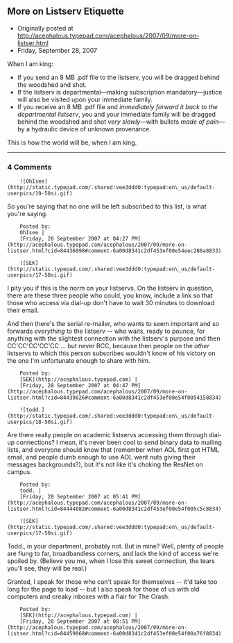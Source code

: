 ## More on Listserv Etiquette

 * Originally posted at http://acephalous.typepad.com/acephalous/2007/09/more-on-listser.html
 * Friday, September 28, 2007



When I am king:

*   If you send an 8 MB .pdf file to the listserv, you will be dragged behind the woodshed and shot.
*   If the listserv is departmental—making subscription mandatory—justice will also be visited upon your immediate family.
*   If you receive an 8 MB .pdf file and _immediately forward it back to the departmental listserv_, you and your immediate family will be dragged behind the woodshed and shot _very slowly_—with bullets _made of pain_—by a hydraulic device of unknown provenance.

This is how the world will be, when I am king.

		

* * *

### 4 Comments 

		

                
[]()

	

		![OhIsee](http://static.typepad.com/.shared:vee3ddd0:typepad:en\_us/default-userpics/19-50si.gif)
	

	

		

So you're saying that no one will be left subscribed to this list, is what you're saying.

	

		Posted by:
		OhIsee |
		[Friday, 28 September 2007 at 04:27 PM](http://acephalous.typepad.com/acephalous/2007/09/more-on-listser.html?cid=84436898#comment-6a00d8341c2df453ef00e54eec288a8833)

[]()

	

		![SEK](http://static.typepad.com/.shared:vee3ddd0:typepad:en\_us/default-userpics/17-50si.gif)
	

	

		

I pity you if this is the norm on your listservs.  On the listserv in question, there are these three people who could, you know, include a link so that those who access via dial-up don't have to wait 30 minutes to download their email. 

And then there's the serial re-mailer, who wants to seem important and so forwards _everything_ to the listserv -- who waits, ready to pounce, for anything with the slightest connection with the listserv's purpose and then CC'CC'CC'CC'CC ... but never BCC, because then people on the _other_ listservs to which this person subscribes wouldn't know of his victory on the one I'm unfortunate enough to share with him.

	

		Posted by:
		[SEK](http://acephalous.typepad.com) |
		[Friday, 28 September 2007 at 04:47 PM](http://acephalous.typepad.com/acephalous/2007/09/more-on-listser.html?cid=84439026#comment-6a00d8341c2df453ef00e54f0054158834)

[]()

	

		![todd.](http://static.typepad.com/.shared:vee3ddd0:typepad:en\_us/default-userpics/18-50si.gif)
	

	

		

Are there really people on academic listservs accessing them through dial-up connections? I mean, it's never been cool to send binary data to mailing lists, and everyone should know that (remember when AOL first got HTML email, and people dumb enough to use AOL went nuts giving their messages backgrounds?), but it's not like it's choking the ResNet on campus. 

	

		Posted by:
		todd. |
		[Friday, 28 September 2007 at 05:41 PM](http://acephalous.typepad.com/acephalous/2007/09/more-on-listser.html?cid=84444082#comment-6a00d8341c2df453ef00e54f005c5c8834)

[]()

	

		![SEK](http://static.typepad.com/.shared:vee3ddd0:typepad:en\_us/default-userpics/17-50si.gif)
	

	

		

Todd., in your department, probably not.  But in mine?  Well, plenty of people are flung to far, broadbandless corners, and lack the kind of access we're spoiled by.  (Believe you me, when I lose this sweet connection, the tears you'll see, they will be real.)

Granted, I speak for those who can't speak for themselves -- it'd take too long for the page to load -- but I also speak for those of us with old computers and creaky inboxes with a flair for The Crash.

	

		Posted by:
		[SEK](http://acephalous.typepad.com) |
		[Friday, 28 September 2007 at 08:51 PM](http://acephalous.typepad.com/acephalous/2007/09/more-on-listser.html?cid=84459068#comment-6a00d8341c2df453ef00e54f00a76f8834)

		

        